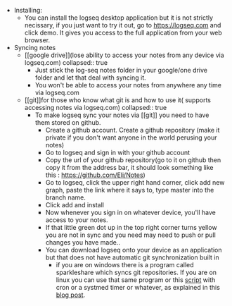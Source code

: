 - Installing:
	- You can install the logseq desktop application but it is not strictly necissary, if you just want to try it out, go to https://logseq.com and click demo. It gives you access to the full application from your web browser.
- Syncing notes
	- [[google drive]](lose ability to access your notes from any device via logseq.com)
	  collapsed:: true
		- Just stick the log-seq notes folder in your google/one drive folder and let that deal with syncing it.
		- You won't be able to access your notes from anywhere any time via logseq.com
	- [[git]]for those who know what git is and how to use it( supports accessing notes via logseq.com)
	  collapsed:: true
		- To make logseq sync your notes via [[git]] you need to have them stored on github.
			- Create a github account. Create a github repository (make it private if you don't want anyone in the world perusing your notes)
			- Go to logseq and sign in with your github account
			- Copy the url of your github repository(go to it on github then copy it from the address bar, it should look something like this : https://github.com/Eli/Notes)
			- Go to logseq, click the upper right hand corner, click add new graph, paste the link where it says to, type master into the branch name.
			- Click add and install
			- Now whenever you sign in on whatever device, you'll have access to your notes.
			- If that little green dot up in the top right corner turns yellow you are not in sync and you need may need to push or pull changes you have made..
			- You can download logseq onto your device as an application but that does not have automatic git synchronization built in
				- if you are on windows there is a program called sparkleshare which syncs git repositories. 
				  If you are on linux you can use that same program or this [script](https://github.com/simonthum/git-sync) with cron or a systmed timer or whatever, as explained in this [blog post](https://worthe-it.co.za/blog/2016-08-13-automated-syncing-with-git.html).
